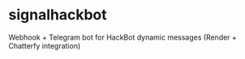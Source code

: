 # signalhackbot
Webhook + Telegram bot for HackBot dynamic messages (Render + Chatterfy integration)
